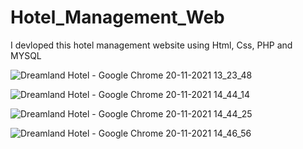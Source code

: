 # Hotel_Management_Web
I devloped this hotel management website using Html, Css, PHP and MYSQL 



![Dreamland Hotel - Google Chrome 20-11-2021 13_23_48](https://user-images.githubusercontent.com/94681701/142721308-b180772c-0084-40e5-8444-ba9e6c45546a.png)




![Dreamland Hotel - Google Chrome 20-11-2021 14_44_14](https://user-images.githubusercontent.com/94681701/142721346-9efe63ad-a5e8-47cc-9d69-9100e04ba191.png)





![Dreamland Hotel - Google Chrome 20-11-2021 14_44_25](https://user-images.githubusercontent.com/94681701/142721374-619bdb50-482b-43b8-849d-0a13cb6cb2a6.png)



![Dreamland Hotel - Google Chrome 20-11-2021 14_46_56](https://user-images.githubusercontent.com/94681701/142721389-d9233415-a6b4-425e-8b30-72a0a0b42777.png)

